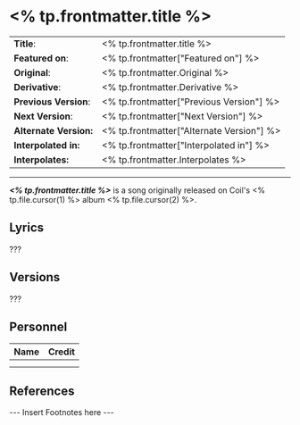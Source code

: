 
# <% tp.frontmatter.title %>

|  |  |
| --- | --- |
| __Title__: | <% tp.frontmatter.title %> |
| __Featured on__: | <% tp.frontmatter["Featured on"] %> |
| __Original__: | <% tp.frontmatter.Original %> |
| __Derivative__: | <% tp.frontmatter.Derivative %> |
| __Previous Version__: | <% tp.frontmatter["Previous Version"] %> |
| __Next Version__: | <% tp.frontmatter["Next Version"] %> |
| __Alternate Version:__ | <% tp.frontmatter["Alternate Version"] %> |
| __Interpolated in:__ | <% tp.frontmatter["Interpolated in"] %> |
| __Interpolates:__ | <% tp.frontmatter.Interpolates %> |

---

*__<% tp.frontmatter.title %>__* is a song originally released on Coil's <% tp.file.cursor(1) %> album <% tp.file.cursor(2) %>. 

## Lyrics
???
## Versions
???
## Personnel

|Name|Credit|
|---|---|
|||
|||

## References
--- Insert Footnotes here ---